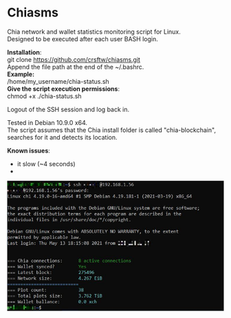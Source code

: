 # Chiasms
Chia network and wallet statistics monitoring script for Linux.<br>
Designed to be executed after each user BASH login.<br>

**Installation**:<br>
git clone https://github.com/crsftw/chiasms.git<br>
Append the file path at the end of the ~/.bashrc.<br>
**Example:**<br>
/home/my_username/chia-status.sh<br>
**Give the script execution permissions**:<br>
chmod +x ./chia-status.sh<br>

Logout of the SSH session and log back in. </code><br>

Tested in Debian 10.9.0 x64.<br>
The script assumes that the Chia install folder is called "chia-blockchain", searches for it and detects its location.<br>

**Known issues**:<br>
- it slow (~4 seconds)<br>
- 
![alt text](https://raw.githubusercontent.com/crsftw/chiasms/main/chialogin.JPG)
